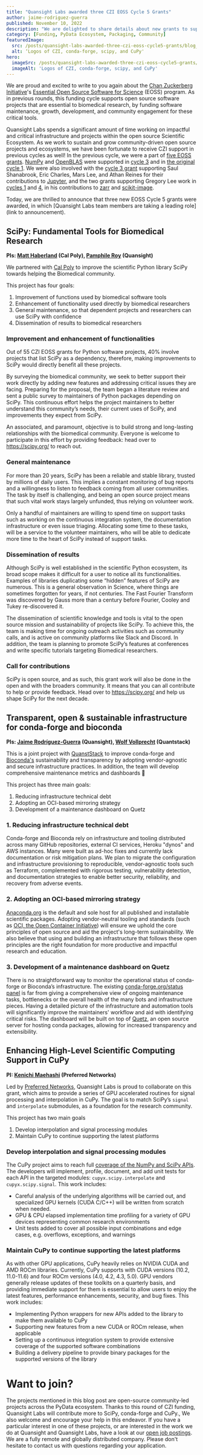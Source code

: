 ```yaml
---
title: "Quansight Labs awarded three CZI EOSS Cycle 5 Grants"
author: jaime-rodriguez-guerra
published: November 10, 2022
description: "We are delighted to share details about new grants to support the sustainability of SciPy, conda-forge, and CuPy"
category: [Funding, PyData Ecosystem, Packaging, Community]
featuredImage:
  src: /posts/quansight-labs-awarded-three-czi-eoss-cycle5-grants/blog_feature_czi5.svg
  alt: ‘Logos of CZI, conda-forge, scipy, and CuPy'
hero:
  imageSrc: /posts/quansight-labs-awarded-three-czi-eoss-cycle5-grants/blog_hero_czi5.svg
  imageAlt: 'Logos of CZI, conda-forge, scipy, and CuPy'
---
```


We are proud and excited to write to you again about the [Chan Zuckerberg Initiative](https://chanzuckerberg.com)'s [Essential Open Source Software for Science](https://chanzuckerberg.com/rfa/essential-open-source-software-for-science/) (EOSS) program. As in previous rounds, this funding cycle supports open source software projects that are essential to biomedical research, by funding software maintenance, growth, development, and community engagement for these critical tools.

Quansight Labs spends a significant amount of time working on impactful and critical infrastructure and projects within the open source Scientific Ecosystem. As we work to sustain and grow community-driven open source projects and ecosystems, we have been fortunate to receive CZI support in previous cycles as well! In the previous cycle, we were a part of [five EOSS grants](https://labs.quansight.org/blog/czi-eoss4-grants-at-quansight-labs). [NumPy](https://numpy.org/) and [OpenBLAS](https://www.openblas.net/) were supported in [cycle 3](https://labs.quansight.org/blog/a-second-czi-grant-for-numpy-and-openblas) and in [the original cycle 1](https://labs.quansight.org/blog/numpy_CZI_grant). We were also involved with the [cycle 3 grant](https://chanzuckerberg.com/eoss/proposals/real-time-collaboration-in-jupyter/) supporting Saul Shanabrook, Eric Charles, Mars Lee, and Athan Reines for their contributions to [Jupyter](https://jupyter.org/), and the two grants supporting Gregory Lee work in [cycles 1](https://chanzuckerberg.com/eoss/proposals/scalable-storage-of-tensor-data-for-scientific-computing/) and [4](https://chanzuckerberg.com/eoss/proposals/gpu-acceleration-rapid-releases-and-biomedical-examples-for-scikit-image/), in his contributions to [zarr](https://zarr.readthedocs.io/en/stable/) and [scikit-image](https://scikit-image.org/).

Today, we are thrilled to announce that three new EOSS Cycle 5 grants were awarded, in which [Quansight Labs team members are taking a leading role](link to announcement).

## SciPy: Fundamental Tools for Biomedical Research
**PIs: [Matt Haberland](https://github.com/mdhaber) (Cal Poly), [Pamphile Roy](https://github.com/tupui) (Quansight)**

We partnered with [Cal Poly](https://www.calpolycorporation.org/) to improve the scientific Python library SciPy towards helping the Biomedical community.

This project has four goals:
1. Improvement of functions used by biomedical software tools
2. Enhancement of functionality used directly by biomedical researchers
3. General maintenance, so that dependent projects and researchers can use SciPy with confidence
4. Dissemination of results to biomedical researchers

### Improvement and enhancement of functionalities

Out of 55 CZI EOSS grants for Python software projects, 40% involve projects that list SciPy as a dependency, therefore, making improvements to SciPy would directly benefit all these projects.

By surveying the biomedical community, we seek to better support their work directly by adding new features and addressing critical issues they are facing. Preparing for the proposal, the team began a literature review and sent a public survey to maintainers of Python packages depending on SciPy. This continuous effort helps the project maintainers to better understand this community’s needs, their current uses of SciPy, and improvements they expect from SciPy.

An associated, and paramount, objective is to build strong and long-lasting relationships with the biomedical community. Everyone is welcome to participate in this effort by providing feedback: head over to https://scipy.org/ to reach out.

### General maintenance

For more than 20 years, SciPy has been a reliable and stable library, trusted by millions of daily users. This implies a constant monitoring of bug reports and a willingness to listen to feedback coming from all user communities. The task by itself is challenging, and being an open source project means that such vital work stays largely unfunded, thus relying on volunteer work.

Only a handful of maintainers are willing to spend time on support tasks such as working on the continuous integration system, the documentation infrastructure or even issue triaging. Allocating some time to these tasks, will be a service to the volunteer maintainers, who will be able to dedicate more time to the heart of SciPy instead of support tasks.

### Dissemination of results

Although SciPy is well established in the scientific Python ecosystem, its broad scope makes it difficult for a user to notice all its functionalities. Examples of libraries duplicating some “hidden” features of SciPy are numerous. This is a general observation in Science, where things are sometimes forgotten for years, if not centuries. The Fast Fourier Transform was discovered by Gauss more than a century before Fourier, Cooley and Tukey re-discovered it.

The dissemination of scientific knowledge and tools is vital to the open source mission and sustainability of projects like SciPy. To achieve this, the team is making time for ongoing outreach activities such as community calls, and is active on community platforms like Slack and Discord. In addition, the team is planning to promote SciPy’s features at conferences and write specific tutorials targeting Biomedical researchers.

### Call for contributions

SciPy is open source, and as such, this grant work will also be done in the open and with the broaders community. It means that you can all contribute to help or provide feedback. Head over to https://scipy.org/ and help us shape SciPy for the next decade.

## Transparent, open & sustainable infrastructure for conda-forge and bioconda
**PIs: [Jaime Rodríguez-Guerra](https://github.com/jaimergp) (Quansight), [Wolf Vollprecht](https://github.com/wolfv) (Quantstack)**

This is a joint project with [QuanstStack](https://quantstack.net/) to improve conda-forge and [Bioconda's](https://bioconda.github.io/) sustainability and transparency by adopting vendor-agnostic and secure infrastructure practices. In addition, the team will develop comprehensive maintenance metrics and dashboards 🎉

This project has three main goals:
1. Reducing infrastructure technical debt
2. Adopting an OCI-based mirroring strategy
3. Development of a maintenance dashboard on Quetz

### 1. Reducing infrastructure technical debt

Conda-forge and Bioconda rely on infrastructure and tooling distributed across many GitHub repositories, external CI services, Heroku "dynos" and AWS instances. Many were built as ad-hoc fixes and currently lack documentation or risk mitigation plans. We plan to migrate the configuration and infrastructure provisioning to reproducible, vendor-agnostic tools such as Terraform, complemented with rigorous testing, vulnerability detection, and documentation strategies to enable better security, reliability, and recovery from adverse events.

### 2. Adopting an OCI-based mirroring strategy

[Anaconda.org](https://anaconda.org/) is the default and sole host for all published and installable scientific packages. Adopting vendor-neutral tooling and standards (such as [OCI, the Open Container Initiative](https://opencontainers.org/)) will ensure we uphold the core principles of open source and aid the project's long-term sustainability. We also believe that using and building an infrastructure that follows these open principles are the right foundation for more productive and impactful research and education.

### 3. Development of a maintenance dashboard on Quetz

There is no straightforward way to monitor the operational status of conda-forge or Bioconda’s infrastructure. The existing [conda-forge.org/status panel](https://conda-forge.org/status/) is far from giving a comprehensive view of ongoing maintenance tasks, bottlenecks or the overall health of the many bots and infrastructure pieces. Having a detailed picture of the infrastructure and automation tools will significantly improve the maintainers' workflow and aid with identifying critical risks. The dashboard will be built on top of [Quetz](https://quetz.readthedocs.io/en/latest/index.html), an open source server for hosting conda packages, allowing for increased transparency and extensibility.


## Enhancing High-Level Scientific Computing Support in CuPy
**PI: [Kenichi Maehashi](https://github.com/kmaehashi) (Preferred Networks)**

Led by [Preferred Networks](https://www.preferred.jp/en), Quansight Labs is proud to collaborate on this grant, which aims to provide a series of GPU accelerated routines for signal processing and interpolation in CuPy. The goal is to match SciPy’s `signal` and `interpolate` submodules,  as a foundation for the research community. 

This project has two main goals
1. Develop interpolation and signal processing modules
2. Maintain CuPy to continue supporting the latest platforms

### Develop interpolation and signal processing modules
The CuPy project aims to reach full [coverage of the NumPy and SciPy APIs](https://docs.cupy.dev/en/latest/reference/comparison.html). The developers will implement, profile, document, and add unit tests for each API in the targeted modules: `cupyx.scipy.interpolate` and `cupyx.scipy.signal`. This work includes:


* Careful analysis of the underlying algorithms will be carried out, and specialized GPU kernels (CUDA C/C++) will be written from scratch when needed.
* GPU & CPU elapsed implementation time profiling for a variety of GPU devices representing common research environments 
* Unit tests added to cover all possible input combinations and edge cases, e.g. overflows, exceptions, and warnings

### Maintain CuPy to continue supporting the latest platforms
As with other GPU applications, CuPy heavily relies on NVIDIA CUDA and AMD ROCm libraries. Currently, CuPy supports with CUDA versions (10.2, 11.0-11.6) and four ROCm versions (4.0, 4.2, 4.3, 5.0). GPU vendors generally release updates of these toolkits on a quarterly basis, and providing immediate support for them is essential to allow users to enjoy the latest features, performance enhancements, security, and bug fixes. This work includes:

* Implementing Python wrappers for new APIs added to the library to make them available to CuPy
* Supporting  new features from a new CUDA or ROCm release, when applicable 
* Setting up a continuous integration system to provide extensive coverage of the supported software combinations
* Building a delivery pipeline to provide binary packages for the supported versions of the library

# Want to join?

The projects mentioned in this blog post are open-source community-led projects across the PyData ecosystem. Thanks to this round of CZI funding, Quansight Labs will contribute more to SciPy, conda-forge and CuPy., We also welcome and encourage your help in this endeavor. If you have a particular interest in one of these projects, or are interested in the work we do at Quansight and Quansight Labs, have a look at our [open job postings](https://www.quansight.com/careers). We are a fully remote and globally distributed company. Please don't hesitate to contact us with questions regarding your application.
